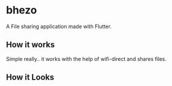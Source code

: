 # bhezo

A File sharing application made with Flutter.

## How it works

Simple really.. it works with the help of wifi-direct and shares files.

## How it Looks
